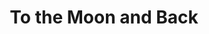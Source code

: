---
layout: article
title: To the Moon and Back
description: A colourfully charming film about three misfits on Mid-Autumn Festival. Cinematographer & editor.
year: 2018
tags: [film]
image: /assets/img/to-the-moon-and-back/to-the-moon-and-back.jpg
image-alt: Wide shot of a girl in a doorframe, sitting in purple light, on a chair below the film title
platforms: [["https://vimeo.com/261700680", "Vimeo"]]
embed: https://player.vimeo.com/video/261700680
---